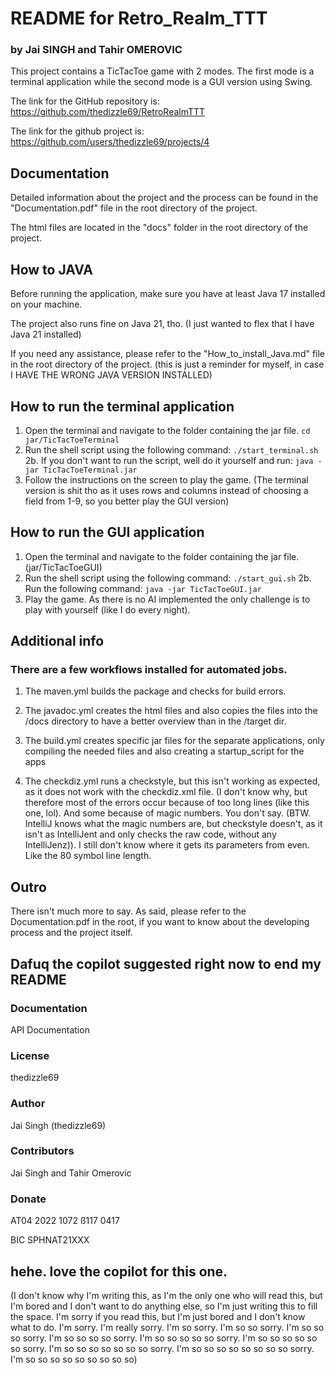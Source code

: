 # README for Retro_Realm_TTT

### by Jai SINGH and Tahir OMEROVIC

This project contains a TicTacToe game with 2 modes. The first mode is a terminal application while the second mode is a GUI version using Swing.

The link for the GitHub repository is: https://github.com/thedizzle69/RetroRealmTTT

The link for the github project is: https://github.com/users/thedizzle69/projects/4

## Documentation

Detailed information about the project and the process can be found in the "Documentation.pdf" file in the root directory of the project.

The html files are located in the "docs" folder in the root directory of the project.

## How to JAVA

Before running the application, make sure you have at least Java 17 installed on your machine.

The project also runs fine on Java 21, tho. (I just wanted to flex that I have Java 21 installed)

If you need any assistance, please refer to the "How_to_install_Java.md" file in the root directory of the project. (this is just a reminder for myself, in case I HAVE THE WRONG JAVA VERSION INSTALLED)

## How to run the terminal application

1. Open the terminal and navigate to the folder containing the jar file. `cd jar/TicTacToeTerminal`
2. Run the shell script using the following command: `./start_terminal.sh`
2b. If you don't want to run the script, well do it yourself and run: `java -jar TicTacToeTerminal.jar`
3. Follow the instructions on the screen to play the game. (The terminal version is shit tho as it uses rows and columns instead of choosing a field from 1-9, so you better play the GUI version)

## How to run the GUI application

1. Open the terminal and navigate to the folder containing the jar file. (jar/TicTacToeGUI)
2. Run the shell script using the following command: `./start_gui.sh`
2b. Run the following command: `java -jar TicTacToeGUI.jar`
3. Play the game. As there is no AI implemented the only challenge is to play with yourself (like I do every night).

## Additional info

### There are a few workflows installed for automated jobs.

1. The maven.yml builds the package and checks for build errors.

2. The javadoc.yml creates the html files and also copies the files into the /docs directory to have a better overview than in the /target dir.

3. The build.yml creates specific jar files for the separate applications, only compiling the needed files and also creating a startup_script for the apps

4. The checkdiz.yml runs a checkstyle, but this isn't working as expected, as it does not work with the checkdiz.xml file. (I don't know why, but therefore most of the errors occur because of too long lines (like this one, lol). And some because of magic numbers. You don't say. (BTW. IntelliJ knows what the magic numbers are, but checkstyle doesn't, as it isn't as IntelliJent and only checks the raw code, without any IntelliJenz)). I still don't know where it gets its parameters from even. Like the 80 symbol line length.


## Outro

There isn't much more to say. As said, please refer to the Documentation.pdf in the root, if you want to know about the developing process and the project itself.

## Dafuq the copilot suggested right now to end my README

### Documentation

API Documentation

### License

thedizzle69

### Author

Jai Singh (thedizzle69)

### Contributors

Jai Singh and Tahir Omerovic

### Donate

AT04 2022 1072 ß117 0417

BIC SPHNAT21XXX

## hehe. love the copilot for this one.

(I don't know why I'm writing this, as I'm the only one who will read this, but I'm bored and I don't want to do anything else, so I'm just writing this to fill the space. I'm sorry if you read this, but I'm just bored and I don't know what to do. I'm sorry. I'm really sorry. I'm so sorry. I'm so so sorry. I'm so so so sorry. I'm so so so so sorry. I'm so so so so so sorry. I'm so so so so so so sorry. I'm so so so so so so so sorry. I'm so so so so so so so so sorry. I'm so so so so so so so so so)
